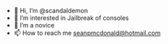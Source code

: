 - 👋 Hi, I’m @scandaldemon
- 👀 I’m interested in Jailbreak of consoles
- 🌱 I’m a novice
- 📫 How to reach me seanpmcdonald@hotmail.com
